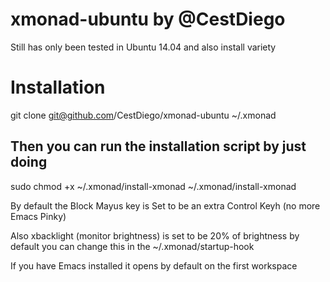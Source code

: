 xmonad-ubuntu by @CestDiego
==================

Still has only been tested in Ubuntu 14.04 and also install variety

# Installation

git clone git@github.com/CestDiego/xmonad-ubuntu ~/.xmonad

## Then you can run the installation script by just doing

sudo chmod +x ~/.xmonad/install-xmonad
~/.xmonad/install-xmonad

By default the Block Mayus key is Set to be an extra Control Keyh (no more Emacs Pinky)

Also xbacklight (monitor brightness) is set to be 20% of brightness by default you can change this in the ~/.xmonad/startup-hook

If you have Emacs installed it opens by default on the first workspace






